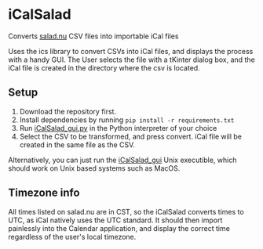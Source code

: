 # iCalSalad
Converts [salad.nu](https://www.salad.nu) CSV files into importable iCal files

Uses the ics library to convert CSVs into iCal files, and displays the process with a handy GUI. The User selects the file with a tKinter dialog box, and the iCal file is created in the directory where the csv is located.

## Setup
1. Download the repository first. 
2. Install dependencies by running `pip install -r requirements.txt` 
3. Run [iCalSalad_gui.py](iCalSalad_gui.py) in the Python interpreter of your choice
4. Select the CSV to be transformed, and press convert. iCal file will be created in the same file as the CSV.

Alternatively, you can just run the [iCalSalad_gui](iCalSalad_gui) Unix executible, which should work on Unix based systems such as MacOS.

## Timezone info
All times listed on salad.nu are in CST, so the iCalSalad converts times to UTC, as iCal natively uses the UTC standard. It should then import painlessly into the Calendar application, and display the correct time regardless of the user's local timezone.
